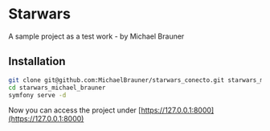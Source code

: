# Starwars

A sample project as a test work - by Michael Brauner

## Installation

```bash
git clone git@github.com:MichaelBrauner/starwars_conecto.git starwars_michael_brauner
cd starwars_michael_brauner
symfony serve -d
```

Now you can access the project under [https://127.0.0.1:8000](https://127.0.0.1:8000)

